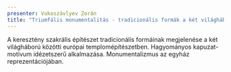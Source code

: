 ```yaml
---
presenter: Vukoszávlyev Zorán
title: "Triumfális monumentalitás - tradicionális formák a két világháború közötti modern templomépítészetben"
---
```


A keresztény szakrális építészet tradicionális formáinak megjelenése a két világháború közötti európai templomépítészetben. Hagyományos kapuzat-motívum idézetszerű alkalmazása. Monumentalizmus az egyház reprezentációjában.
